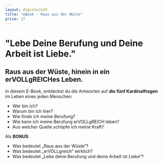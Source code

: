 ```yaml
---
layout: digistore24
title: "eBook - Raus aus der Wüste"
price: 17
---
```

<div>
<div>
<div>
<div>
<div>
<h1>&quot;Lebe Deine Berufung und Deine Arbeit ist Liebe.&quot;</h1>
</div>
</div>
<div>
<div>
<h2>Raus aus der W&#xFC;ste, hinein in ein erVOLLgREICHes Leben.</h2>
</div>
</div>
</div>
</div>
</div>
<div>
<div>
<div>
<div>
<div>
<div></div>
</div>
</div>
</div>
<div>
<div>
<div>
<div>
<p>In diesem E-Book, entdeckst du die Antworten auf <strong>die f&#xFC;nf Kardinalfragen</strong> im Leben eines jeden Menschen:</p>
</div>
</div>
</div>
<div>
<div>
<ul><li>Wer bin ich?</li>
<li>Warum bin ich hier?</li>
<li>Wie finde ich meine Berufung?</li>
<li>Wie kann ich meine Berufung erVOLLgREICH leben?</li>
<li>Aus welcher Quelle sch&#xF6;pfe ich meine Kraft?</li>
</ul></div>
</div>
<div>
<div>
<div>
<p>Als <strong>BONUS</strong>:</p>
</div>
</div>
</div>
<div>
<div>
<ul><li>Was bedeutet &#x201E;Raus aus der W&#xFC;ste&#x201C;?</li>
<li>Was bedeutet &#x201E;erVOLLgreich&#x201C; wirklich?</li>
<li>Was bedeutet &#x201E;Lebe deine Berufung und deine Arbeit ist Liebe&#x201C;?</li>
</ul></div>
</div>
</div>
</div>
</div>
